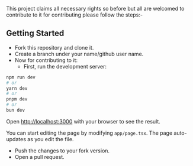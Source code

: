 This project claims all necessary rights so before but all are welcomed to contribute to it for contributing please follow the steps:-
## Getting Started
 - Fork this repository and clone it.
 - Create a branch under your name/github user name.
 - Now for contributing to it:
    - First, run the development server:

```bash
npm run dev
# or
yarn dev
# or
pnpm dev
# or
bun dev
```

Open [http://localhost:3000](http://localhost:3000) with your browser to see the result.

You can start editing the page by modifying `app/page.tsx`. The page auto-updates as you edit the file.

- Push the changes to your fork version.
- Open a pull request.



